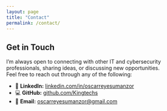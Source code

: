 ```yaml
---
layout: page
title: "Contact"
permalink: /contact/
---
```


## Get in Touch

I’m always open to connecting with other IT and cybersecurity professionals, sharing ideas, or discussing new opportunities.  
Feel free to reach out through any of the following:

- 💼 **LinkedIn:** [linkedin.com/in/oscarreyesumanzor](https://linkedin.com/in/oscarreyesumanzor)
- 💻 **GitHub:** [github.com/Kingtechs](https://github.com/Kingtechs)
- 📧 **Email:** <oscarreyesumanzor@gmail.com>
